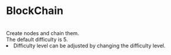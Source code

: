 # BlockChain

<br/>
Create nodes and chain them.
<br/>
The default difficulty is 5.<li/>
Difficulty level can be adjusted by changing the difficulty level.
